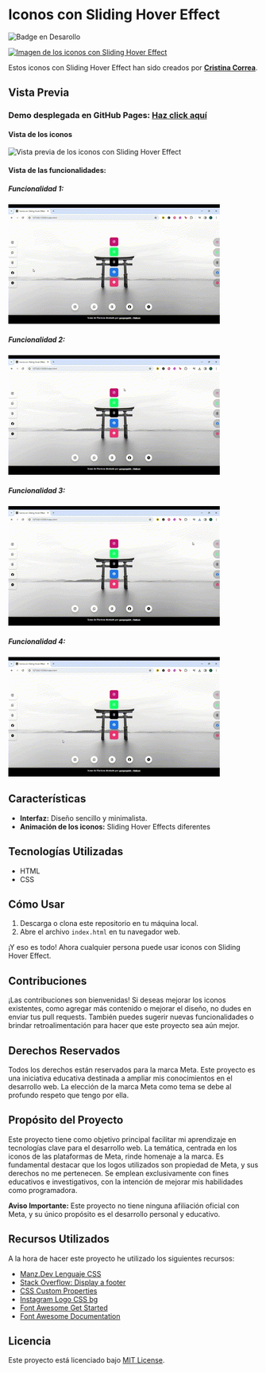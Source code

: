 # Iconos con Sliding Hover Effect
![Badge en Desarollo](https://img.shields.io/badge/STATUS-EN%20DESAROLLO-green) <br/>

[![Imagen de los iconos con Sliding Hover Effect](https://github.com/CrisCorreaS/sliding-icon-effect/blob/main/img/visualizaci%C3%B3n/iconos-vista.png)](https://criscorreas.github.io/sliding-icon-effect/)

Estos iconos con Sliding Hover Effect han sido creados por **[Cristina Correa](https://www.linkedin.com/in/cristina-correa-segade/)**.

## Vista Previa

### **Demo desplegada en GitHub Pages:** **[Haz click aquí](https://criscorreas.github.io/sliding-icon-effect/)**

#### Vista de los iconos
![Vista previa de los iconos con Sliding Hover Effect](https://github.com/CrisCorreaS/sliding-icon-effect/blob/main/img/visualizaci%C3%B3n/iconos-vista.png)

#### Vista de las funcionalidades:
##### Funcionalidad 1:
![Vista previa del comportamiento de los primeros iconos](https://github.com/CrisCorreaS/sliding-icon-effect/blob/main/video/feature1.gif)

##### Funcionalidad 2:
![Vista previa del comportamiento de los segundos iconos](https://github.com/CrisCorreaS/sliding-icon-effect/blob/main/video/feature2.gif)

##### Funcionalidad 3:
![Vista previa del comportamiento de los terceros iconos](https://github.com/CrisCorreaS/sliding-icon-effect/blob/main/video/feature3.gif)

##### Funcionalidad 4:
![Vista previa del comportamiento de los cuartos iconos](https://github.com/CrisCorreaS/sliding-icon-effect/blob/main/video/feature4.gif)

## Características

- **Interfaz:** Diseño sencillo y minimalista.
- **Animación de los iconos:** Sliding Hover Effects diferentes

## Tecnologías Utilizadas

- HTML
- CSS

## Cómo Usar

1. Descarga o clona este repositorio en tu máquina local.
2. Abre el archivo `index.html` en tu navegador web.

¡Y eso es todo! Ahora cualquier persona puede usar iconos con Sliding Hover Effect.

## Contribuciones

¡Las contribuciones son bienvenidas! Si deseas mejorar los iconos existentes, como agregar más contenido o mejorar el diseño, no dudes en enviar tus pull requests. También puedes sugerir nuevas funcionalidades o brindar retroalimentación para hacer que este proyecto sea aún mejor.

## Derechos Reservados

Todos los derechos están reservados para la marca Meta. Este proyecto es una iniciativa educativa destinada a ampliar mis conocimientos en el desarrollo web. La elección de la marca Meta como tema se debe al profundo respeto que tengo por ella.

## Propósito del Proyecto

Este proyecto tiene como objetivo principal facilitar mi aprendizaje en tecnologías clave para el desarrollo web. La temática, centrada en los iconos de las plataformas de Meta, rinde homenaje a la marca. Es fundamental destacar que los logos utilizados son propiedad de Meta, y sus derechos no me pertenecen. Se emplean exclusivamente con fines educativos e investigativos, con la intención de mejorar mis habilidades como programadora.

**Aviso Importante:** Este proyecto no tiene ninguna afiliación oficial con Meta, y su único propósito es el desarrollo personal y educativo.

## Recursos Utilizados
A la hora de hacer este proyecto he utilizado los siguientes recursos:
- [Manz.Dev Lenguaje CSS](https://lenguajecss.com/css/)
- [Stack Overflow: Display a footer](https://stackoverflow.com/questions/15960290/css-footer-not-displaying-at-the-bottom-of-the-page)
- [CSS Custom Properties](https://developer.mozilla.org/en-US/docs/Web/CSS/Using_CSS_custom_properties)
- [Instagram Logo CSS bg](https://stackoverflow.com/questions/37751375/instagram-new-logo-css-background)
- [Font Awesome Get Started](https://fontawesome.com/docs/web/setup/get-started)
- [Font Awesome Documentation](https://fontawesome.com/v5/docs/web/reference-icons/)

## Licencia
Este proyecto está licenciado bajo [MIT License](https://opensource.org/license/mit/).
